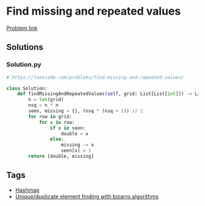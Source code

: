 # Find missing and repeated values

[Problem link](https://leetcode.com/problems/find-missing-and-repeated-values/)

## Solutions


### Solution.py
```py
# https://leetcode.com/problems/find-missing-and-repeated-values/

class Solution:
    def findMissingAndRepeatedValues(self, grid: List[List[int]]) -> List[int]:
        n = len(grid)
        nsq = n * n
        seen, missing = {}, (nsq * (nsq + 1)) // 2
        for row in grid:
            for x in row:
                if x in seen:
                    double = x
                else:
                    missing -= x
                    seen[x] = 1
        return [double, missing]
```
## Tags

* [Hashmap](/README.md#Hashmap)
* [Unique/duplicate element finding with bizarro algorithms](/README.md#Unique_duplicate_element_finding_with_bizarro_algorithms)
